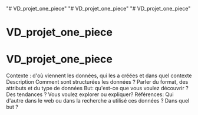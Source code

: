 "# VD_projet_one_piece" 
"# VD_projet_one_piece" 
"# VD_projet_one_piece" 
# VD_projet_one_piece
# VD_projet_one_piece
Contexte : d'où viennent les données, qui les a créées et dans quel contexte
Description Comment sont structurées les données ? Parler du format, des attributs et du type de données
But: qu'est-ce que vous voulez découvrir ? Des tendances ? Vous voulez explorer ou expliquer?
Références: Qui d'autre dans le web ou dans la recherche a utilisé ces données ? Dans quel but ?
